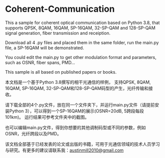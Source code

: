 # Coherent-Communication
This a sample for coherent optical communication based on Python 3.8, that supports QPSK, 8QAM, 16QAM, SP-16QAM, 32-SP-QAM and 128-SP-QAM
signal generation, fiber transmission and receiption.

Download all 4 .py files and placed them in the same folder, run the main.py file, a SP-16QAM will be demonstrated.

You could edit the main.py to get other modulation format and parameters, such as OSNR, fiber spans, PMD...

This sample is all based on published papers or books.


本文档是一个基于Python 3.8撰写的相干光通信的样例， 支持QPSK, 8QAM, 16QAM, SP-16QAM, 32-SP-QAM和128-SP-QAM码型的产生，光纤传输和接收。

请下载全部的4个.py文件，放在同一个文件夹下，并运行main.py文件（请提前安装Python 3），可以得到一个SP-16QAM的展示(OSNR=20dB, 5跨段每段101km)。
运行结果可参考文件夹中的截图。

也可以编辑main.py文件，得到你想要的其他调制码型或不同的参数，例如OSNR，光纤跨段以及PMD。

该文档全部基于已经发表的论文或出版的书籍，可用于光通信领域的技术人员学习与研究。有更多的建议请联系我：austinmill2010@gmail.com
